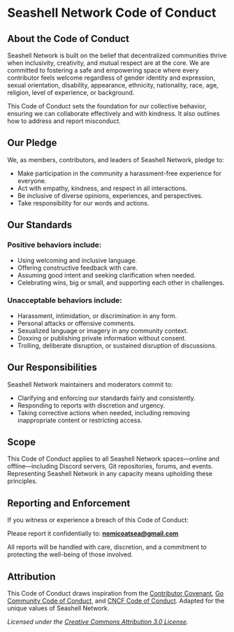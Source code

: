 # Seashell Network Code of Conduct  
 
## About the Code of Conduct  
Seashell Network is built on the belief that decentralized communities thrive when inclusivity, creativity, and mutual respect are at the core. We are committed to fostering a safe and empowering space where every contributor feels welcome regardless of gender identity and expression, sexual orientation, disability, appearance, ethnicity, nationality, race, age, religion, level of experience, or background.

This Code of Conduct sets the foundation for our collective behavior, ensuring we can collaborate effectively and with kindness. It also outlines how to address and report misconduct.

## Our Pledge 

We, as members, contributors, and leaders of Seashell Network, pledge to:

- Make participation in the community a harassment-free experience for everyone. 
- Act with empathy, kindness, and respect in all interactions.
- Be inclusive of diverse opinions, experiences, and perspectives.
- Take responsibility for our words and actions.

## Our Standards

### Positive behaviors include:

- Using welcoming and inclusive language.
- Offering constructive feedback with care.
- Assuming good intent and seeking clarification when needed.
- Celebrating wins, big or small, and supporting each other in challenges.

### Unacceptable behaviors include:

- Harassment, intimidation, or discrimination in any form.
- Personal attacks or offensive comments.
- Sexualized language or imagery in any community context.
- Doxxing or publishing private information without consent.
- Trolling, deliberate disruption, or sustained disruption of discussions.

## Our Responsibilities

Seashell Network maintainers and moderators commit to:

- Clarifying and enforcing our standards fairly and consistently.
- Responding to reports with discretion and urgency.
- Taking corrective actions when needed, including removing inappropriate content or restricting access.

## Scope

This Code of Conduct applies to all Seashell Network spaces—online and offline—including Discord servers, Git repositories, forums, and events. Representing Seashell Network in any capacity means upholding these principles.

## Reporting and Enforcement

If you witness or experience a breach of this Code of Conduct:

Please report it confidentially to: **nomicoatsea@gmail.com**

All reports will be handled with care, discretion, and a commitment to protecting the well-being of those involved.

## Attribution

This Code of Conduct draws inspiration from the [Contributor Covenant](https://www.contributor-covenant.org/version/1/4/code-of-conduct.html), [Go Community Code of Conduct](https://golang.org/conduct), and [CNCF Code of Conduct](https://github.com/cncf/foundation/blob/master/code-of-conduct.md). Adapted for the unique values of Seashell Network.

_Licensed under the [Creative Commons Attribution 3.0 License](https://creativecommons.org/licenses/by/3.0/us/)._
